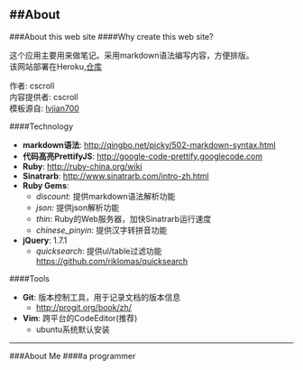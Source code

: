 ##About
---	
###About this web site
####Why create this web site?	

这个应用主要用来做笔记。采用markdown语法编写内容，方便排版。	
该网站部署在Heroku,[仓库](https://github.com/kintaiW/Private_notes)

作者: cscroll  
内容提供者: cscroll  
模板源自: [lvjian700](https://github.com/lvjian700/dydoc)

####Technology	

* __markdown语法__: <http://qingbo.net/picky/502-markdown-syntax.html>
* __代码高亮PrettifyJS__: <http://google-code-prettify.googlecode.com>
* __Ruby__: <http://ruby-china.org/wiki>
* __Sinatrarb__: <http://www.sinatrarb.com/intro-zh.html>
* __Ruby Gems__:
	* _discount_: 提供markdown语法解析功能
	* _json:_ 提供json解析功能
	* _thin_: Ruby的Web服务器，加快Sinatrarb运行速度	
	* _chinese\_pinyin_: 提供汉字转拼音功能
* __jQuery__: 1.7.1
	* _quicksearch_: 提供ul/table过滤功能 <https://github.com/riklomas/quicksearch>
	

####Tools	

* __Git__: 版本控制工具，用于记录文档的版本信息
	* <http://progit.org/book/zh/>
* __Vim__: 跨平台的CodeEditor(推荐)
	* ubuntu系统默认安装


---
###About Me
####a programmer


